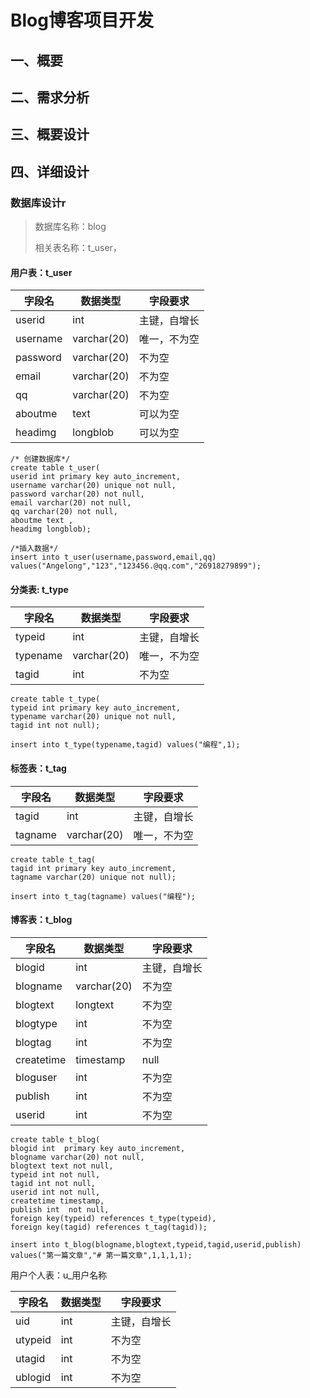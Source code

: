 #  Blog博客项目开发

## 一、概要

## 二、需求分析

## 三、概要设计

## 四、详细设计

### 数据库设计r

> 数据库名称：blog
>
> 相关表名称：t_user，

#### 用户表：t_user

| 字段名   | 数据类型    | 字段要求     |
| -------- | ----------- | ------------ |
| userid   | int         | 主键，自增长 |
| username | varchar(20) | 唯一，不为空 |
| password | varchar(20) | 不为空       |
| email    | varchar(20) | 不为空       |
| qq       | varchar(20) | 不为空       |
| aboutme  | text        | 可以为空     |
| headimg  | longblob    | 可以为空     |

```mysql
/* 创建数据库*/
create table t_user(
userid int primary key auto_increment,
username varchar(20) unique not null,
password varchar(20) not null,
email varchar(20) not null,
qq varchar(20) not null,
aboutme text ,
headimg longblob);

/*插入数据*/
insert into t_user(username,password,email,qq) values("Angelong","123","123456.@qq.com","26918279899");

```



#### 分类表: t_type

| 字段名   | 数据类型    | 字段要求     |
| -------- | ----------- | ------------ |
| typeid   | int         | 主键，自增长 |
| typename | varchar(20) | 唯一，不为空 |
| tagid    | int         | 不为空       |

```mysql
create table t_type(
typeid int primary key auto_increment,
typename varchar(20) unique not null,
tagid int not null);

insert into t_type(typename,tagid) values("编程",1);
```



#### 标签表：t_tag

| 字段名  | 数据类型    | 字段要求     |
| ------- | ----------- | ------------ |
| tagid   | int         | 主键，自增长 |
| tagname | varchar(20) | 唯一，不为空 |

```mysql
create table t_tag(
tagid int primary key auto_increment,
tagname varchar(20) unique not null);

insert into t_tag(tagname) values("编程");
```



#### 博客表：t_blog

| 字段名     | 数据类型    | 字段要求     |
| ---------- | ----------- | ------------ |
| blogid     | int         | 主键，自增长 |
| blogname   | varchar(20) | 不为空       |
| blogtext   | longtext    | 不为空       |
| blogtype   | int         | 不为空       |
| blogtag    | int         | 不为空       |
| createtime | timestamp   | null         |
| bloguser   | int         | 不为空       |
| publish    | int         | 不为空       |
| userid     | int         | 不为空       |

```mysql
create table t_blog(
blogid int  primary key auto_increment,
blogname varchar(20) not null,
blogtext text not null,
typeid int not null,
tagid int not null,
userid int not null,
createtime timestamp,
publish int  not null,
foreign key(typeid) references t_type(typeid),
foreign key(tagid) references t_tag(tagid));

insert into t_blog(blogname,blogtext,typeid,tagid,userid,publish) values("第一篇文章","# 第一篇文章",1,1,1,1);
```



用户个人表：u_用户名称

| 字段名  | 数据类型 | 字段要求     |
| ------- | -------- | ------------ |
| uid     | int      | 主键，自增长 |
| utypeid | int      | 不为空       |
| utagid  | int      | 不为空       |
| ublogid | int      | 不为空       |




